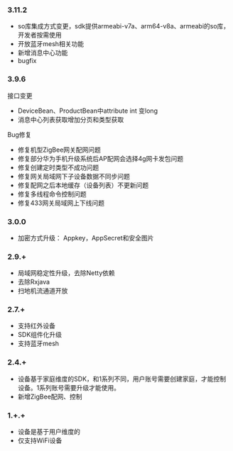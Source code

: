 

### 3.11.2

* so库集成方式变更，sdk提供armeabi-v7a、arm64-v8a、armeabi的so库，开发者按需使用
* 开放蓝牙mesh相关功能
* 新增消息中心功能
* bugfix

### 3.9.6

接口变更

* DeviceBean、ProductBean中attribute int 变long
* 消息中心列表获取增加分页和类型获取


Bug修复

* 修复机型ZigBee网关配网问题
* 修复部分华为手机升级系统后AP配网会选择4g网卡发包问题
* 修复创建定时类型不成功问题
* 修复网关局域网下子设备数据不同步问题	
* 修复配网之后本地缓存（设备列表）不更新问题	
* 修复多线程命令控制问题
* 修复433网关局域网上下线问题



### 3.0.0
* 加密方式升级： Appkey，AppSecret和安全图片

### 2.9.+
* 局域网稳定性升级，去除Netty依赖
* 去除Rxjava
* 扫地机流通道开放

### 2.7.+
* 支持红外设备
* SDK组件化升级
* 支持蓝牙mesh

### 2.4.+
* 设备基于家庭维度的SDK，和1系列不同，用户账号需要创建家庭，才能控制设备。1系列账号需要升级才能使用。
* 新增ZigBee配网、控制

### 1.+.+

* 设备是基于用户维度的
* 仅支持WiFi设备
